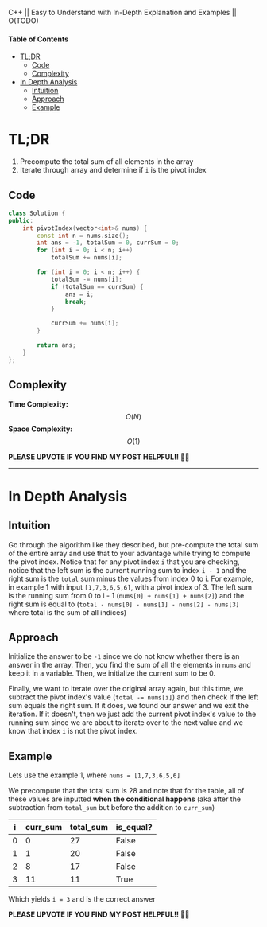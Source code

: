 C++ || Easy to Understand with In-Depth Explanation and Examples || O(TODO)

#### Table of Contents

- [TL;DR](#tldr)
  - [Code](#code)
  - [Complexity](#complexity)
- [In Depth Analysis](#in-depth-analysis)
  - [Intuition](#intuition)
  - [Approach](#approach)
  - [Example](#example)

# TL;DR

1. Precompute the total sum of all elements in the array
2. Iterate through array and determine if `i` is the pivot index

## Code

```c++
class Solution {
public:
    int pivotIndex(vector<int>& nums) {
        const int n = nums.size();
        int ans = -1, totalSum = 0, currSum = 0;
        for (int i = 0; i < n; i++)
            totalSum += nums[i];

        for (int i = 0; i < n; i++) {
            totalSum -= nums[i];
            if (totalSum == currSum) {
                ans = i;
                break;
            }

            currSum += nums[i];
        }

        return ans;
    }
};
```

## Complexity

**Time Complexity:** $$O(N)$$
**Space Complexity:** $$O(1)$$

**PLEASE UPVOTE IF YOU FIND MY POST HELPFUL!! 🥺😁**

---

# In Depth Analysis

## Intuition

Go through the algorithm like they described, but pre-compute the total sum of the entire array and use that to your advantage while trying to compute the pivot index. Notice that for any pivot index `i` that you are checking, notice that the left sum is the current running sum to index `i - 1` and the right sum is the `total` sum minus the values from index 0 to i. For example, in example 1 with input `[1,7,3,6,5,6]`, with a pivot index of 3. The left sum is the running sum from 0 to i - 1 (`nums[0] + nums[1] + nums[2]`) and the right sum is equal to (`total - nums[0] - nums[1] - nums[2] - nums[3]` where total is the sum of all indices)

## Approach 

Initialize the answer to be `-1` since we do not know whether there is an answer in the array. Then, you find the sum of all the elements in `nums` and keep it in a variable. Then, we initialize the current sum to be 0. 

Finally, we want to iterate over the original array again, but this time, we subtract the pivot index's value (`total -= nums[i]`) and then check if the left sum equals the right sum. If it does, we found our answer and we exit the iteration. If it doesn't, then we just add the current pivot index's value to the running sum since we are about to iterate over to the next value and we know that index `i` is not the pivot index.

## Example

Lets use the example 1, where `nums = [1,7,3,6,5,6]`

We precompute that the total sum is 28 and note that for the table, all of these values are inputted **when the conditional happens** (aka after the subtraction from `total_sum` but before the addition to `curr_sum`)

| i | curr_sum | total_sum | is_equal? |
|---|----------|-----------|-----------|
| 0 | 0        | 27        | False     |
| 1 | 1        | 20        | False     |
| 2 | 8        | 17        | False     |
| 3 | 11       | 11        | True      |

Which yields `i = 3` and is the correct answer

**PLEASE UPVOTE IF YOU FIND MY POST HELPFUL!! 🥺😁**